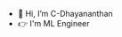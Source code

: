 - 👋 Hi, I’m C-Dhayananthan
- :point_right: I'm ML Engineer
<!---
- 👀 I’m interested in DataScience,MachineLearning,AI
- 🌱 I’m currently learning Deep learning
- :fist: I'm an aspiring DataScientist 
--->
<!---
C-Dhayananthan/C-Dhayananthan is a ✨ special ✨ repository because its `README.md` (this file) appears on your GitHub profile.
You can click the Preview link to take a look at your changes.
--->

